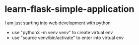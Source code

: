 # learn-flask-simple-application

I am just starting into web development with python

- use "python3 -m venv venv" to create virtual env
- use "source venv/bin/activate" to enter into virtual env
